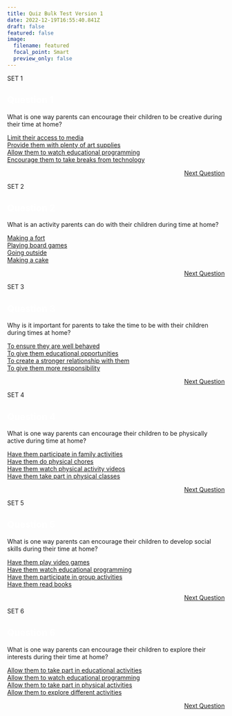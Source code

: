```yaml
---
title: Quiz Bulk Test Version 1
date: 2022-12-19T16:55:40.841Z
draft: false
featured: false
image:
  filename: featured
  focal_point: Smart
  preview_only: false
---
```



SET 1

<div class="quizbox">
<h2 style="color: #ffffff;">Question 1</h2>
<p>What is one way parents can encourage their children to be creative during their time at home?</p>

<div class="quizbox-question" onclick="document.getElementById('hidden-answer').style.display='block';"><a href="/#">Limit their access to media</a></div>
<div class="quizbox-question" onclick="document.getElementById('hidden-answer').style.display='block';"><a href="/#">Provide them with plenty of art supplies</a></div>
<div class="quizbox-question" onclick="document.getElementById('hidden-answer').style.display='block';"><a href="/#">Allow them to watch educational programming</a></div>
<div class="quizbox-question-c" onclick="document.getElementById('hidden-answer').style.display='block';"><a href="/#">Encourage them to take breaks from technology</a></div>

<div id="hidden-answer" style="display:none;">Encourage them to take breaks from technology. Taking breaks from technology allows children to be creative and explore their imaginations without the distractions of media and technology.</div>

<p style="text-align: right;"><a href="/parents-children-time-at-home-activities-galore-1/" class="btn btn-primary btn-lg mb-md-1">Next Question <i class="fa-solid fa-arrow-right"></i></a></p>
</div>


SET 2

<div class="quizbox">
<h2 style="color: #ffffff;">Question 2</h2>
<p>What is an activity parents can do with their children during time at home?</p>

<div class="quizbox-question" onclick="document.getElementById('hidden-answer').style.display='block';"><a href="#">Making a fort</a></div>
<div class="quizbox-question-c" onclick="document.getElementById('hidden-answer').style.display='block';"><a href="#">Playing board games</a></div>
<div class="quizbox-question" onclick="document.getElementById('hidden-answer').style.display='block';"><a href="#">Going outside</a></div>
<div class="quizbox-question" onclick="document.getElementById('hidden-answer').style.display='block';"><a href="#">Making a cake</a></div>

<div class="hidden-answer" style="display:none;">Playing board games. Board games are a great way for parents and children to spend quality time together, as well as to teach children social and problem-solving skills.</div>

<p style="text-align: right;"><a href="/parents-children-time-at-home-activities-galore-2/" class="btn btn-primary btn-lg mb-md-1">Next Question <i class="fa-solid fa-arrow-right"></i></a></p>
</div>


SET 3

<div class="quizbox">
<h2 style="color: #ffffff;">Question 3</h2>
<p>Why is it important for parents to take the time to be with their children during times at home?</p>

<div class="quizbox-question" onclick="document.getElementById('hidden-answer').style.display='block';"><a href="#">To ensure they are well behaved</a></div>
<div class="quizbox-question" onclick="document.getElementById('hidden-answer').style.display='block';"><a href="#">To give them educational opportunities</a></div>
<div class="quizbox-question-c" onclick="document.getElementById('hidden-answer').style.display='block';"><a href="#">To create a stronger relationship with them</a></div>
<div class="quizbox-question" onclick="document.getElementById('hidden-answer').style.display='block';"><a href="#">To give them more responsibility</a></div>

<div class="hidden-answer" style="display:none;">To create a stronger relationship with them. Spending quality time with children helps build trust and strengthens the bond between parent and child.</div>

<p style="text-align: right;"><a href="/parents-children-time-at-home-activities-galore-3/" class="btn btn-primary btn-lg mb-md-1">Next Question <i class="fa-solid fa-arrow-right"></i></a></p>
</div>


SET 4

<div class="quizbox">
<h2 style="color: #ffffff;">Question 4</h2>
<p>What is one way parents can encourage their children to be physically active during time at home?</p>

<div class="quizbox-question-c" onclick="document.getElementById('hidden-answer').style.display='block';"><a href="#">Have them participate in family activities</a></div>
<div class="quizbox-question" onclick="document.getElementById('hidden-answer').style.display='block';"><a href="#">Have them do physical chores</a></div>
<div class="quizbox-question" onclick="document.getElementById('hidden-answer').style.display='block';"><a href="#">Have them watch physical activity videos</a></div>
<div class="quizbox-question" onclick="document.getElementById('hidden-answer').style.display='block';"><a href="#">Have them take part in physical classes</a></div>

<div class="hidden-answer" style="display:none;">Have them participate in family activities. Participating in family activities such as biking, hiking, and playing sports together can help children stay physically active.</div>

<p style="text-align: right;"><a href="/parents-children-time-at-home-activities-galore-4/" class="btn btn-primary btn-lg mb-md-1">Next Question <i class="fa-solid fa-arrow-right"></i></a></p>
</div>


SET 5

<div class="quizbox">
<h2 style="color: #ffffff;">Question 5</h2>
<p>What is one way parents can encourage their children to develop social skills during their time at home?</p>

<div class="quizbox-question" onclick="document.getElementById('hidden-answer').style.display='block';"><a href="#">Have them play video games</a></div>
<div class="quizbox-question" onclick="document.getElementById('hidden-answer').style.display='block';"><a href="#">Have them watch educational programming</a></div>
<div class="quizbox-question-c" onclick="document.getElementById('hidden-answer').style.display='block';"><a href="#">Have them participate in group activities</a></div>
<div class="quizbox-question" onclick="document.getElementById('hidden-answer').style.display='block';"><a href="#">Have them read books</a></div>


<div class="hidden-answer" style="display:none;">Have them participate in group activities. Group activities such as cooking, playing board games, or performing skits can help children develop their social skills.</div>

<p style="text-align: right;"><a href="/parents-children-time-at-home-activities-galore-5/" class="btn btn-primary btn-lg mb-md-1">Next Question <i class="fa-solid fa-arrow-right"></i></a></p>
</div>


SET 6

<div class="quizbox">
<h2 style="color: #ffffff;">Question 6</h2>
<p>What is one way parents can encourage their children to explore their interests during their time at home?</p>

<div class="quizbox-question" onclick="document.getElementById('hidden-answer').style.display='block';"><a href="#">Allow them to take part in educational activities</a></div>
<div class="quizbox-question" onclick="document.getElementById('hidden-answer').style.display='block';"><a href="#">Allow them to watch educational programming</a></div>
<div class="quizbox-question" onclick="document.getElementById('hidden-answer').style.display='block';"><a href="#">Allow them to take part in physical activities</a></div>
<div class="quizbox-question-c" onclick="document.getElementById('hidden-answer').style.display='block';"><a href="#">Allow them to explore different activities</a></div>

<div class="hidden-answer" style="display:none;">Allow them to explore different activities. Allowing children to explore different activities can help them find activities they enjoy and develop their interests.</div>

<p style="text-align: right;"><a href="/parents-children-time-at-home-activities-galore-6/" class="btn btn-primary btn-lg mb-md-1">Next Question <i class="fa-solid fa-arrow-right"></i></a></p>
</div>
